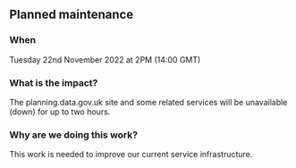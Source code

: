 ## Planned maintenance

### When
Tuesday 22nd November 2022 at 2PM (14:00 GMT)

### What is the impact?
The planning.data.gov.uk site and some related services will be unavailable (down) for up to two hours.

### Why are we doing this work?
This work is needed to improve our current service infrastructure.
